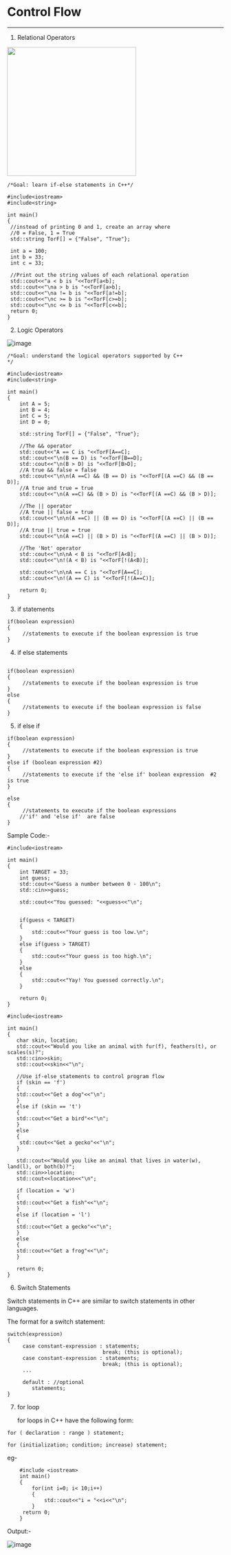 # Control Flow
- - - -

1. Relational Operators
    
  <img src="https://user-images.githubusercontent.com/71806917/113581209-76341780-9644-11eb-8c18-3d8f76c4b304.png" width="300" height="300">
    
   ```
   /*Goal: learn if-else statements in C++*/

#include<iostream>
#include<string>

int main()
{
    //instead of printing 0 and 1, create an array where 
    //0 = False, 1 = True
    std::string TorF[] = {"False", "True"};
    
    int a = 100;
    int b = 33;
    int c = 33;
    
    //Print out the string values of each relational operation
    std::cout<<"a < b is "<<TorF[a<b];
    std::cout<<"\na > b is "<<TorF[a>b];
    std::cout<<"\na != b is "<<TorF[a!=b];
    std::cout<<"\nc >= b is "<<TorF[c>=b];
    std::cout<<"\nc <= b is "<<TorF[c<=b];    
    return 0;
}
```

2. Logic Operators

![image](https://user-images.githubusercontent.com/71806917/113583917-d9737900-9647-11eb-9988-c4a24da19617.png)

```
/*Goal: understand the logical operators supported by C++
*/

#include<iostream>
#include<string>

int main()
{
    int A = 5;
    int B = 4;
    int C = 5;
    int D = 0;
    
    std::string TorF[] = {"False", "True"};
    
    //The && operator
    std::cout<<"A == C is "<<TorF[A==C];
    std::cout<<"\n(B == D) is "<<TorF[B==D]; 
    std::cout<<"\n(B > D) is "<<TorF[B>D]; 
    //A true && false = false
    std::cout<<"\n\n(A ==C) && (B == D) is "<<TorF[(A ==C) && (B == D)];  
    //A true and true = true
    std::cout<<"\n(A ==C) && (B > D) is "<<TorF[(A ==C) && (B > D)];     

    //The || operator
    //A true || false = true
    std::cout<<"\n\n(A ==C) || (B == D) is "<<TorF[(A ==C) || (B == D)];  
    //A true || true = true
    std::cout<<"\n(A ==C) || (B > D) is "<<TorF[(A ==C) || (B > D)];  
    
    //The 'Not' operator
    std::cout<<"\n\nA < B is "<<TorF[A<B];
    std::cout<<"\n!(A < B) is "<<TorF[!(A<B)];
    
    std::cout<<"\n\nA == C is "<<TorF[A==C];
    std::cout<<"\n!(A == C) is "<<TorF[!(A==C)];    
    
    return 0;
}
```
3. if statements

```
if(boolean expression)
{
     //statements to execute if the boolean expression is true
}
```

4. if else statements

```

if(boolean expression)
{
     //statements to execute if the boolean expression is true
}
else
{
     //statements to execute if the boolean expression is false
}
```

5. if else if

```
if(boolean expression)
{
     //statements to execute if the boolean expression is true
}
else if (boolean expression #2)
{
     //statements to execute if the 'else if' boolean expression  #2 is true
}

else
{
     //statements to execute if the boolean expressions 
    //'if' and 'else if'  are false
}
```

Sample Code:- 

```
#include<iostream>

int main()
{
    int TARGET = 33;
    int guess;
    std::cout<<"Guess a number between 0 - 100\n";
    std::cin>>guess;
    
    std::cout<<"You guessed: "<<guess<<"\n";
    
    
    if(guess < TARGET)
    {
        std::cout<<"Your guess is too low.\n";
    }
    else if(guess > TARGET)
    {
        std::cout<<"Your guess is too high.\n";
    }
    else
    {
        std::cout<<"Yay! You guessed correctly.\n";
    }
       
    return 0;
}
```
```
#include<iostream>

int main()
{
   char skin, location;
   std::cout<<"Would you like an animal with fur(f), feathers(t), or scales(s)?";
   std::cin>>skin;
   std::cout<<skin<<"\n";
   
   //Use if-else statements to control program flow
   if (skin == 'f')
   {
   std::cout<<"Get a dog"<<"\n";
   }
   else if (skin == 't')
   {
   std::cout<<"Get a bird"<<"\n";
   }
   else
   {
    std::cout<<"Get a gecko"<<"\n";
   }
   
   std::cout<<"Would you like an animal that lives in water(w), land(l), or both(b)?";
   std::cin>>location;
   std::cout<<location<<"\n";
   
   if (location = 'w')
   {
   std::cout<<"Get a fish"<<"\n";  
   }
   else if (location = 'l')
   {
   std::cout<<"Get a gecko"<<"\n";
   }
   else
   {
   std::cout<<"Get a frog"<<"\n";
   }
   
   return 0;
}

```
6. Switch Statements

Switch statements in C++ are similar to switch statements in other languages.

The format for a switch statement:

```
switch(expression)
{
     case constant-expression : statements;
                               break; (this is optional);
     case constant-expression : statements;
                               break; (this is optional);
     ...

     default : //optional
        statements;
}
```

7. for loop
   
   for loops in C++ have the following form:
```
for ( declaration : range ) statement;
```
```
for (initialization; condition; increase) statement;
```

eg-
```
    #include <iostream>
    int main()
    {
        for(int i=0; i< 10;i++)
        {
            std::cout<<"i = "<<i<<"\n";
        }
     return 0;
    } 
```

Output:-

![image](https://user-images.githubusercontent.com/71806917/114520704-55307f80-9c5f-11eb-8719-df739866e67e.png)

